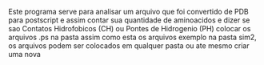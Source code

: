 
Este programa serve para analisar um arquivo que foi convertido de PDB para postscript e assim contar sua quantidade de aminoacidos e dizer se sao Contatos Hidrofobicos (CH) ou Pontes de Hidrogenio (PH) colocar os arquivos .ps na pasta assim como esta os arquivos exemplo na pasta sim2, os arquivos podem ser colocados em qualquer pasta ou ate mesmo criar uma nova 
